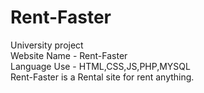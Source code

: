 # Rent-Faster
University project
<br>
Website Name - Rent-Faster
<br>
Language Use - HTML,CSS,JS,PHP,MYSQL
<br>
Rent-Faster is a Rental site for rent anything.

